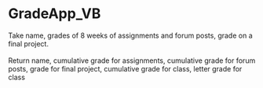# GradeApp_VB
Take name, grades of 8 weeks of assignments and forum posts, grade on a final project.<br><br>
Return name, cumulative grade for assignments, cumulative grade for forum posts, grade for final project, cumulative grade for class, letter grade for class
